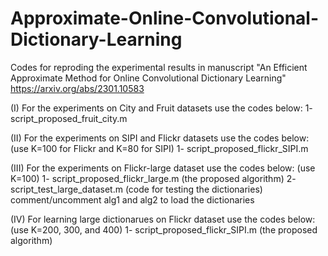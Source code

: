 # Approximate-Online-Convolutional-Dictionary-Learning
Codes for reproding the experimental results in manuscript "An Efficient Approximate Method for Online Convolutional Dictionary Learning"
https://arxiv.org/abs/2301.10583


(I) For the experiments on City and Fruit datasets use the codes below:
1- script_proposed_fruit_city.m


(II) For the experiments on SIPI and Flickr datasets use the codes below:
(use K=100 for Flickr and K=80 for SIPI)
1- script_proposed_flickr_SIPI.m


(III) For the experiments on Flickr-large dataset use the codes below:
(use K=100)
1- script_proposed_flickr_large.m   (the proposed algorithm)
2- script_test_large_dataset.m     (code for testing the dictionaries) comment/uncomment alg1 and alg2 to load the dictionaries


(IV) For learning large dictionarues on Flickr dataset use the codes below:
(use K=200, 300, and 400)
1- script_proposed_flickr_SIPI.m   (the proposed algorithm)
